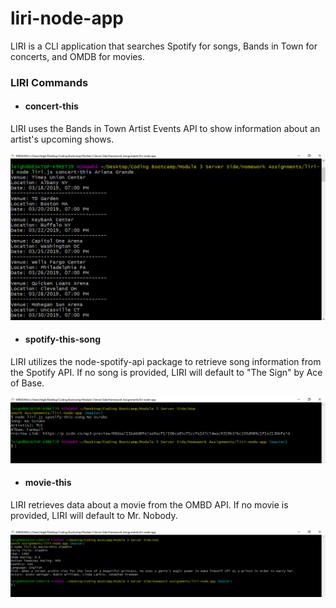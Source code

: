 # liri-node-app

LIRI is a CLI application that searches Spotify for songs, Bands in Town for concerts, and OMDB for movies.

### LIRI Commands

* #### concert-this
LIRI uses the Bands in Town Artist Events API to show information about an artist's upcoming shows.

![concert-this-example](./screenshots/concert-this.png)

* #### spotify-this-song
LIRI utilizes the node-spotify-api package to retrieve song information from the Spotify API. If no song is provided, LIRI will default to "The Sign" by Ace of Base.

![spotify-this-song-example](./screenshots/spotify-this-song.png)

* #### movie-this
LIRI retrieves data about a movie from the OMBD API.  If no movie is provided, LIRI will default to Mr. Nobody.

![movie-this-example](./screenshots/movie-this.png)


